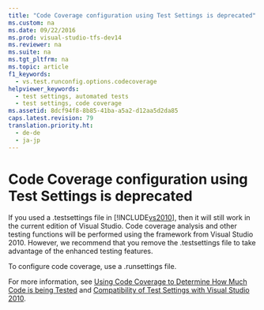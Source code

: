 ```yaml
---
title: "Code Coverage configuration using Test Settings is deprecated"
ms.custom: na
ms.date: 09/22/2016
ms.prod: visual-studio-tfs-dev14
ms.reviewer: na
ms.suite: na
ms.tgt_pltfrm: na
ms.topic: article
f1_keywords: 
  - vs.test.runconfig.options.codecoverage
helpviewer_keywords: 
  - test settings, automated tests
  - test settings, code coverage
ms.assetid: 8dcf94f8-8b85-41ba-a5a2-d12aa5d2da85
caps.latest.revision: 79
translation.priority.ht: 
  - de-de
  - ja-jp
---
```

# Code Coverage configuration using Test Settings is deprecated
If you used a .testsettings file in [!INCLUDE[vs2010](../vs140/includes/vs2010_md.md)], then it will still work in the current edition of Visual Studio. Code coverage analysis and other testing functions will be performed using the framework from Visual Studio 2010. However, we recommend that you remove the .testsettings file to take advantage of the enhanced testing features.  
  
 To configure code coverage, use a .runsettings file.  
  
 For more information, see [Using Code Coverage to Determine How Much Code is being Tested](../vs140/using-code-coverage-to-determine-how-much-code-is-being-tested.md) and [Compatibility of Test Settings with Visual Studio 2010](assetId:///c4f0f924-6a92-4fdb-a16b-6c3ef6f0acca).